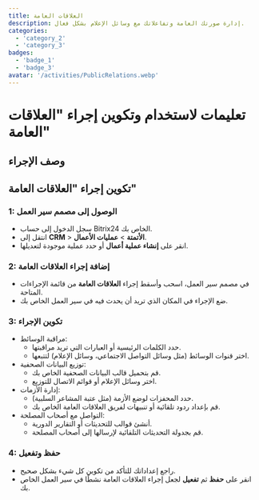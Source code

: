 ```yaml
---
title: العلاقات العامة
description: إدارة صورتك العامة وتفاعلاتك مع وسائل الإعلام بشكل فعال.
categories: 
  - 'category_2'
  - 'category_3'
badges: 
  - 'badge_1'
  - 'badge_3'
avatar: '/activities/PublicRelations.webp'
---
```

# تعليمات لاستخدام وتكوين إجراء "العلاقات العامة"

## وصف الإجراء

## **تكوين إجراء "العلاقات العامة"**

### 1: الوصول إلى مصمم سير العمل
- سجل الدخول إلى حساب Bitrix24 الخاص بك.
- انتقل إلى **CRM** > **الأتمتة** > **عمليات الأعمال**.
- انقر على **إنشاء عملية أعمال** أو حدد عملية موجودة لتعديلها.

### 2: إضافة إجراء العلاقات العامة
- في مصمم سير العمل، اسحب وأسقط إجراء **العلاقات العامة** من قائمة الإجراءات المتاحة.
- ضع الإجراء في المكان الذي تريد أن يحدث فيه في سير العمل الخاص بك.

### 3: تكوين الإجراء
- مراقبة الوسائط:
  - حدد الكلمات الرئيسية أو العبارات التي تريد مراقبتها.
  - اختر قنوات الوسائط (مثل وسائل التواصل الاجتماعي، وسائل الإعلام) لتتبعها.
- توزيع البيانات الصحفية:
  - قم بتحميل قالب البيانات الصحفية الخاص بك.
  - اختر وسائل الإعلام أو قوائم الاتصال للتوزيع.
- إدارة الأزمات:
  - حدد المحفزات لوضع الأزمة (مثل عتبة المشاعر السلبية).
  - قم بإعداد ردود تلقائية أو تنبيهات لفريق العلاقات العامة الخاص بك.
- التواصل مع أصحاب المصلحة:
  - أنشئ قوالب للتحديثات أو التقارير الدورية.
  - قم بجدولة التحديثات التلقائية لإرسالها إلى أصحاب المصلحة.

### 4: حفظ وتفعيل
- راجع إعداداتك للتأكد من تكوين كل شيء بشكل صحيح.
- انقر على **حفظ** ثم **تفعيل** لجعل إجراء العلاقات العامة نشطًا في سير العمل الخاص بك.